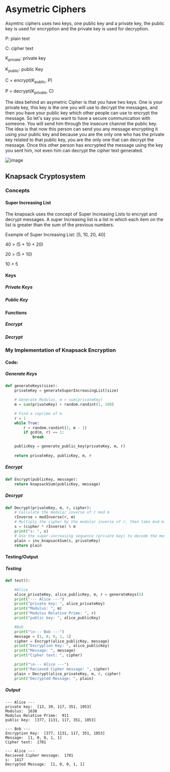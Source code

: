 # Asymetric Ciphers

Asymtric ciphers uses two keys, one public key and a private key, the public key is used for encryption and the private key is used for decryption.

P: plain text

C: cipher text

K<sub>private</sub>: private key

K<sub>public</sub>: public Key
</small>

C = encrypt(K<sub>public</sub>, P)

P = decrypt(K<sub>private</sub>, C)


The idea behind an asymetric Cipher is that you have two keys. One is your private key, this key is the one you will use to decrypt the messages, and then you have your public key which other people can use to encrypt the message.
So let's say you want to have a secure communication with someone. You will send him through the insecure channel the public key. The idea is that now this person can send you 
any message encrypting it using your public key and because you are the only one who has the private key related to that public key, you are the only one that can decrypt the message.
Once this other person has encrypted the message using the key you sent him, not even him can decrypt the cipher text generated.


![image](https://github.com/PauloWgDev/NTUST-UPTP---Study-Notes/assets/133529935/b6353e9e-0ed9-41ae-8b5c-b4139948fd55)


## Knapsack Cryptosystem

### Concepts

#### Super Increasing List 

The knapsack uses the concept of Super Increasing Lists to encrypt and decrypt messages.
A super Increasing list is a list in which each item on the list is greater than the sum of the previous numbers.

Example of Super Increasing List: [5, 10, 20, 40]

40 > (5 + 10 + 20)

20 > (5 + 10)

10 > 5

#### Keys

##### Private Keys

##### Public Key

#### Functions
##### Encrypt

##### Decrypt


### My Implementation of Knapsack Encryption

#### Code:

##### Generate Keys

```python
def generateKeys(size):
    privateKey = generateSuperIncreasingList(size)

    # Generate Modulus, m > sum(privateKey)
    m = sum(privateKey) + random.randint(1, 100)

    # Find a coprime of m 
    r = 1
    while True:
        r = random.randint(2, m - 1)
        if gcd(m, r) == 1:
            break

    publicKey = generate_public_key(privateKey, m, r)
    
    return privateKey, publicKey, m, r
```

##### Encrypt 

```python
def Encrypt(publicKey, message):
    return knapsackSum(publicKey, message)
```

##### Decrypt

```python
def Decrypt(privateKey, m, r, cipher):
    # Calculate the modular inverse of r mod m
    rInverse = modInverse(r, m)
    # Multiply the cipher by the modular inverse of r, then take mod m
    s = (cipher * rInverse) % m
    print("s: ", s)
    # Use the super-increasing sequence (private key) to decode the message
    plain = inv_knapsackSum(s, privateKey)
    return plain
``` 

#### Testing/Output

##### Testing 

```python
def test():

    #Alice
    alice_privateKey, alice_publicKey, m, r = generateKeys(5)
    print("--- Alice ---") 
    print("private key: ", alice_privateKey) 
    print("Modulus: ", m) 
    print("Modulus Relative Prime: ", r)
    print("public key: ", alice_publicKey)  

    #Bob
    print("\n--- Bob ---") 
    message = [1, 0, 0, 1, 1]
    cipher = Encrypt(alice_publicKey, message)
    print("Encryption Key: ", alice_publicKey)
    print("Message: ", message)
    print("Cipher text: ", cipher)

    print("\n--- Alice ---")
    print("Recieved Cipher message: ", cipher)
    plain = Decrypt(alice_privateKey, m, r, cipher)
    print("Decrypted Message: ", plain)
```

##### Output

```
--- Alice ---
private key:  [13, 39, 117, 351, 1053]
Modulus:  1638
Modulus Relative Prime:  911
public key:  [377, 1131, 117, 351, 1053]

--- Bob ---
Encryption Key:  [377, 1131, 117, 351, 1053]
Message:  [1, 0, 0, 1, 1]
Cipher text:  1781

--- Alice ---
Recieved Cipher message:  1781
s:  1417
Decrypted Message:  [1, 0, 0, 1, 1]

```

